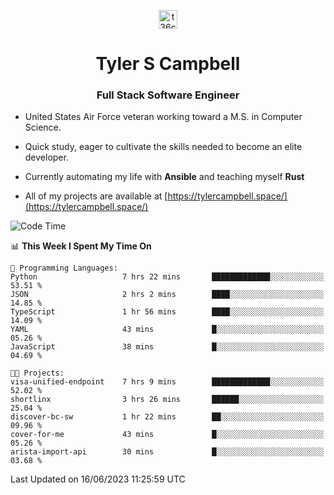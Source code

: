 <p align="center">
<a href="https://www.linkedin.com/in/t36campbell" target="blank"><img align="center" src="https://ik.imagekit.io/t36campbell/Portfolio/linkedin.png.original_m8bbGgPh6.png" alt="t36campbell" height="30" width="30" /></a>
</p>
<h1 align="center">Tyler S Campbell</h1>
<h3 align="center">Full Stack Software Engineer</h3>

* United States Air Force veteran working toward a M.S. in Computer Science.

* Quick study, eager to cultivate the skills needed to become an elite developer.

* Currently automating my life with **Ansible** and teaching myself **Rust**

* All of my projects are available at [https://tylercampbell.space/](https://tylercampbell.space/)

<!--START_SECTION:waka-->
![Code Time](http://img.shields.io/badge/Code%20Time-2%2C569%20hrs%204%20mins-blue)

📊 **This Week I Spent My Time On** 

```text
💬 Programming Languages: 
Python                   7 hrs 22 mins       █████████████░░░░░░░░░░░░   53.51 % 
JSON                     2 hrs 2 mins        ████░░░░░░░░░░░░░░░░░░░░░   14.85 % 
TypeScript               1 hr 56 mins        ████░░░░░░░░░░░░░░░░░░░░░   14.09 % 
YAML                     43 mins             █░░░░░░░░░░░░░░░░░░░░░░░░   05.26 % 
JavaScript               38 mins             █░░░░░░░░░░░░░░░░░░░░░░░░   04.69 % 

🐱‍💻 Projects: 
visa-unified-endpoint    7 hrs 9 mins        █████████████░░░░░░░░░░░░   52.02 % 
shortlinx                3 hrs 26 mins       ██████░░░░░░░░░░░░░░░░░░░   25.04 % 
discover-bc-sw           1 hr 22 mins        ██░░░░░░░░░░░░░░░░░░░░░░░   09.96 % 
cover-for-me             43 mins             █░░░░░░░░░░░░░░░░░░░░░░░░   05.26 % 
arista-import-api        30 mins             █░░░░░░░░░░░░░░░░░░░░░░░░   03.68 % 
```


 Last Updated on 16/06/2023 11:25:59 UTC
<!--END_SECTION:waka-->

